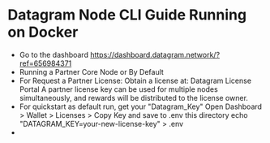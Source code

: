 # Datagram Node CLI Guide Running on Docker


- Go to the dashboard https://dashboard.datagram.network/?ref=656984371
- Running a Partner Core Node or By Default
- For Request a Partner License:
Obtain a license at: Datagram License Portal
A partner license key can be used for multiple nodes simultaneously, and rewards will be distributed to the license owner.
 - For quickstart as default run, get your "Datagram_Key" Open Dashboard > Wallet > Licenses > Copy Key and save to .env this directory echo "DATAGRAM_KEY=your-new-license-key" > .env
 - 
